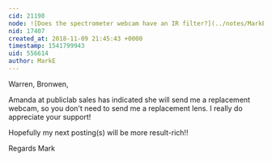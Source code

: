 ```yaml
---
cid: 21198
node: ![Does the spectrometer webcam have an IR filter?](../notes/MarkE/10-26-2018/does-the-spectrometer-webcam-have-an-ir-filter)
nid: 17407
created_at: 2018-11-09 21:45:43 +0000
timestamp: 1541799943
uid: 556614
author: MarkE
---
```


Warren, Bronwen,

Amanda at publiclab sales has indicated she will send me a replacement webcam, so you don't need to send me a replacement lens.  I really do appreciate your support!

Hopefully my next posting(s) will be more result-rich!!

Regards
Mark